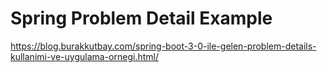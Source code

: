 # Spring Problem Detail Example
https://blog.burakkutbay.com/spring-boot-3-0-ile-gelen-problem-details-kullanimi-ve-uygulama-ornegi.html/
